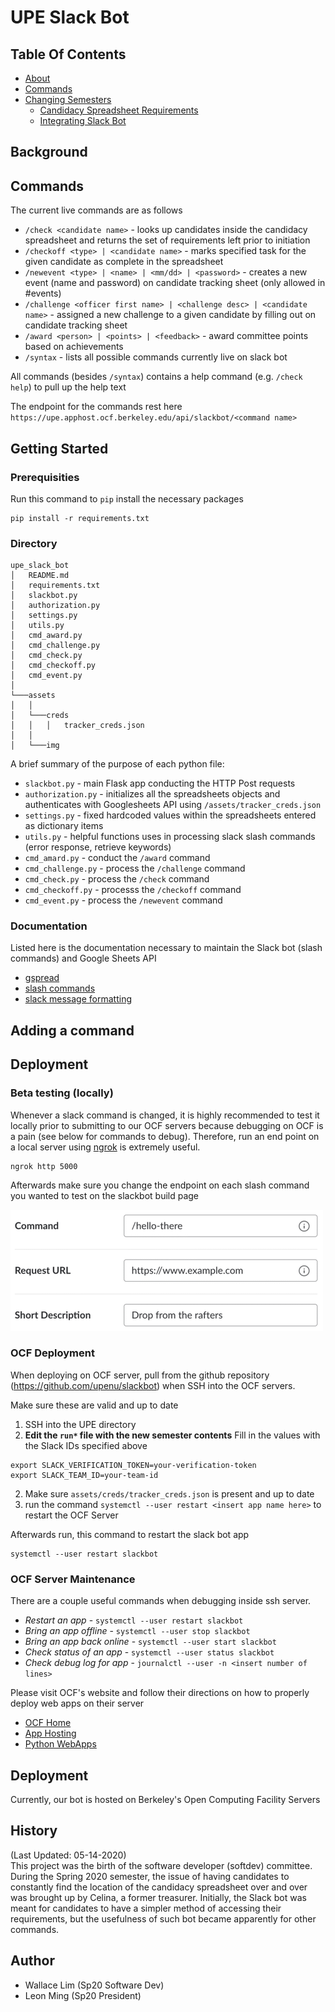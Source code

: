 # UPE Slack Bot

## Table Of Contents
  - [About](#about)
  - [Commands](#commands)
  - [Changing Semesters](#changing-semesters)
    - [Candidacy Spreadsheet Requirements](#candidacy-spreadsheet-requirements)
    - [Integrating Slack Bot](#integrating-slack-bot)

## Background

## Commands
The current live commands are as follows
- `/check <candidate name>` - looks up candidates inside the candidacy spreadsheet and returns the set of requirements left prior to initiation
- `/checkoff <type> | <candidate name>` - marks specified task for the given candidate as complete in the spreadsheet
- `/newevent <type> | <name> | <mm/dd> | <password>` - creates a new event (name and password) on candidate tracking sheet (only allowed in #events)
- `/challenge <officer first name> | <challenge desc> | <candidate name>` - assigned a new challenge to a given candidate by filling out on candidate tracking sheet
- `/award <person> | <points> | <feedback>` - award committee points based on achievements
- `/syntax` - lists all possible commands currently live on slack bot

All commands (besides `/syntax`) contains a help command (e.g. `/check help`) to pull up the help text

The endpoint for the commands rest here `https://upe.apphost.ocf.berkeley.edu/api/slackbot/<command name>`

## Getting Started

### Prerequisities
Run this command to `pip` install the necessary packages
```
pip install -r requirements.txt
```
### Directory
```
upe_slack_bot
│   README.md
│   requirements.txt
│   slackbot.py
│   authorization.py
│   settings.py
│   utils.py
│   cmd_award.py
│   cmd_challenge.py
│   cmd_check.py
│   cmd_checkoff.py
│   cmd_event.py
│   
└───assets
│   │
│   └───creds
│   │   │   tracker_creds.json
│   │
│   └───img

```
A brief summary of the purpose of each python file:
- `slackbot.py` - main Flask app conducting the HTTP Post requests
- `authorization.py` - initializes all the spreadsheets objects and authenticates with Googlesheets API using `/assets/tracker_creds.json`
- `settings.py` - fixed hardcoded values within the spreadsheets entered as dictionary items
- `utils.py` - helpful functions uses in processing slack slash commands (error response, retrieve keywords)
- `cmd_amard.py` - conduct the `/award` command
- `cmd_challenge.py` - process the `/challenge` command
- `cmd_check.py` - process the `/check` command
- `cmd_checkoff.py` - processs the `/checkoff` command
- `cmd_event.py` - process the `/newevent` command

### Documentation
Listed here is the documentation necessary to maintain the Slack bot (slash commands) and Google Sheets API
- [gspread](https://gspread.readthedocs.io/en/latest/)
- [slash commands](https://api.slack.com/interactivity/slash-commands)
- [slack message formatting](https://api.slack.com/reference/surfaces/formatting)

## Adding a command

## Deployment

### Beta testing (locally)

Whenever a slack command is changed, it is highly recommended to test it locally prior to submitting to our OCF servers because debugging on OCF is a pain (see below for commands to debug). Therefore, run an end point on a local server using [ngrok](https://ngrok.com) is extremely useful.
```
ngrok http 5000
```

Afterwards make sure you change the endpoint on each slash command you wanted to test on the slackbot build page

![slackbot installation](assets/img/slack_slash.png)

### OCF Deployment
When deploying on OCF server, pull from the github repository (https://github.com/upenu/slackbot) when SSH into the OCF servers.

Make sure these are valid and up to date
1. SSH into the UPE directory
2. **Edit the `run*` file with the new semester contents**
Fill in the values with the Slack IDs specified above
```
export SLACK_VERIFICATION_TOKEN=your-verification-token
export SLACK_TEAM_ID=your-team-id
```
2. Make sure `assets/creds/tracker_creds.json` is present and up to date
3. run the command `systemctl --user restart <insert app name here>` to restart the OCF Server
   
Afterwards run, this command to restart the slack bot app
```
systemctl --user restart slackbot
```

### OCF Server Maintenance
There are a couple useful commands when debugging inside ssh server.
- *Restart an app* - `systemctl --user restart slackbot`
- *Bring an app offline* - `systemctl --user stop slackbot`
- *Bring an app back online* - `systemctl --user start slackbot`
- *Check status of an app* - `systemctl --user status slackbot`
- *Check debug log for app* - `journalctl --user -n <insert number of lines>`

Please visit OCF's website and follow their directions on how to properly deploy web apps on their server
- [OCF Home](https://www.ocf.berkeley.edu)
- [App Hosting](https://www.ocf.berkeley.edu/docs/services/webapps/)
- [Python WebApps](https://www.ocf.berkeley.edu/docs/services/webapps/python/)



























## Deployment
Currently, our bot is hosted on Berkeley's Open Computing Facility Servers  


## History
(Last Updated: 05-14-2020)  
This project was the birth of the software developer (softdev) committee. During the Spring 2020 semester, the issue of having candidates to constantly find the location of the candidacy spreadsheet over and over was brought up by Celina, a former treasurer. Initially, the Slack bot was meant for candidates to have a simpler method of accessing their requirements, but the usefulness of such bot became apparently for other commands.

## Author
- Wallace Lim (Sp20 Software Dev)
- Leon Ming (Sp20 President)